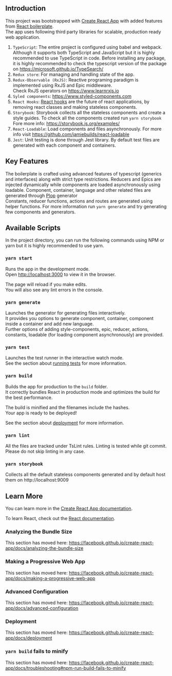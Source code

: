 ## Introduction
This project was bootstrapped with [Create React App](https://github.com/facebook/create-react-app) with added features from
[React boilerplate](https://github.com/react-boilerplate/react-boilerplate).<br>
The app uses following third party libraries for scalable, production ready web application.<br>
1. `TypeScript`: The entire project is configured using babel and webpack. Although it supports both  TypeScript and JavaScript but it is highly recommended to use TypeScript in code.
Before installing any package, it is highly recommended to check the typescript version of the package on https://microsoft.github.io/TypeSearch/
2. `Redux store`: For managing and handling state of the app.
3. `Redux-Observable (RxJS)`: Reactive programing paradigm is implemented using RxJS and Epic middleware.<br>Check RxJS operators on https://www.learnrxjs.io
4. `Syled components`: https://www.styled-components.com
5. `React Hooks`: [React hooks](https://github.com/facebookincubator/redux-react-hook) are the future of react applications, by removing react classes and making stateless components. 
6. `Storybook`: Storybook collects all the stateless components and create a style guides. To check all the components created run `yarn storybook`
<br>Fore more info: https://storybook.js.org/examples/
7. `React-Loadable`: Load components and files asynchronously. For more info visit https://github.com/jamiebuilds/react-loadable
8. `Jest`: Unit testing is done through Jest library. By default test files are generated with each component and containers.

## Key Features
The boilerplate is crafted using advanced features of typescript (generics and interfaces) along with strict type restrictions.
Reducers and Epics are injected dynamically while components are loaded asynchronously using loadable. Component, container, language and other related files are generated through [Plop](https://plopjs.com) generator<br>
Constants, reducer functions, actions and routes are generated using helper functions. For more information run `yarn generate` and try generating few components and generators.

## Available Scripts

In the project directory, you can run the following commands using NPM or yarn but it is highly recommended to use yarn.

### `yarn start`

Runs the app in the development mode.<br>
Open [http://localhost:3000](http://localhost:3000) to view it in the browser.

The page will reload if you make edits.<br>
You will also see any lint errors in the console.

### `yarn generate`

Launches the generator for generating files interactively.<br>
It provides you options to generate component, container, component inside a container and add new language.<br>
Further options of adding style-components, epic, reducer, actions, constants, loadable (for loading component asynchronously) are provided. 

### `yarn test`

Launches the test runner in the interactive watch mode.<br>
See the section about [running tests](https://facebook.github.io/create-react-app/docs/running-tests) for more information.

### `yarn build`

Builds the app for production to the `build` folder.<br>
It correctly bundles React in production mode and optimizes the build for the best performance.

The build is minified and the filenames include the hashes.<br>
Your app is ready to be deployed!

See the section about [deployment](https://facebook.github.io/create-react-app/docs/deployment) for more information.

### `yarn lint`

All the files are tracked under TsLint rules. Linting is tested while git commit. Please do not skip linting in any case.

### `yarn storybook`

Collects all the default stateless components generated and by default host them on http://localhost:9009

## Learn More

You can learn more in the [Create React App documentation](https://facebook.github.io/create-react-app/docs/getting-started).

To learn React, check out the [React documentation](https://reactjs.org/).

### Analyzing the Bundle Size

This section has moved here: https://facebook.github.io/create-react-app/docs/analyzing-the-bundle-size

### Making a Progressive Web App

This section has moved here: https://facebook.github.io/create-react-app/docs/making-a-progressive-web-app

### Advanced Configuration

This section has moved here: https://facebook.github.io/create-react-app/docs/advanced-configuration

### Deployment

This section has moved here: https://facebook.github.io/create-react-app/docs/deployment

### `yarn build` fails to minify

This section has moved here: https://facebook.github.io/create-react-app/docs/troubleshooting#npm-run-build-fails-to-minify

